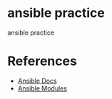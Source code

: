 # ansible practice

ansible practice

# References

- [Ansible Docs](https://docs.ansible.com/)
- [Ansible Modules](https://docs.ansible.com/ansible/latest/modules/modules_by_category.html)